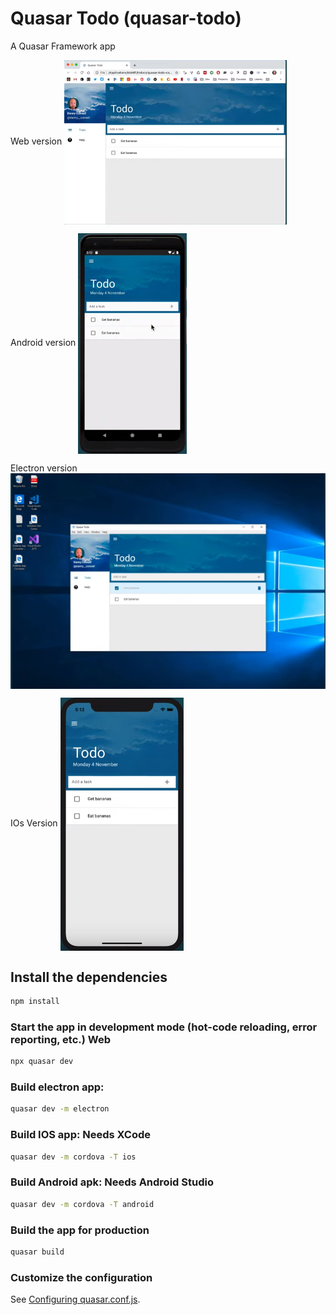# Quasar Todo (quasar-todo)

A Quasar Framework app

Web version
<img src="src/assets/Screenshot_4.png" align="center"></img>

Android version
<img src="src/assets/Screenshot_2.png" align="center"></img>

Electron version
<img src="src/assets/Screenshot_3.png" align="center"></img>

IOs Version
<img src="src/assets/Screenshot_1.png" align="center"></img>

## Install the dependencies
```bash
npm install
```

### Start the app in development mode (hot-code reloading, error reporting, etc.) Web
```bash
npx quasar dev
```

### Build electron app:
```bash
quasar dev -m electron
```

### Build IOS app: Needs XCode
```bash
quasar dev -m cordova -T ios
```

### Build Android apk: Needs Android Studio
```bash
quasar dev -m cordova -T android
```

### Build the app for production
```bash
quasar build
```

### Customize the configuration
See [Configuring quasar.conf.js](https://quasar.dev/quasar-cli/quasar-conf-js).
